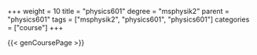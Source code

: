 +++
weight = 10
title = "physics601"
degree = "msphysik2"
parent = "physics601"
tags = ["msphysik2", "physics601", "physics601"]
categories = ["course"]
+++

{{< genCoursePage >}}
